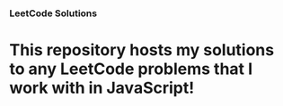 ### LeetCode Solutions
# This repository hosts my solutions to any LeetCode problems that I work with in JavaScript!